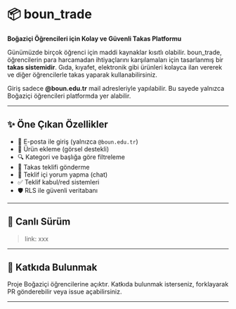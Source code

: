 # 📦 boun_trade

**Boğaziçi Öğrencileri için Kolay ve Güvenli Takas Platformu**

Günümüzde birçok öğrenci için maddi kaynaklar kısıtlı olabilir. boun_trade, öğrencilerin para harcamadan ihtiyaçlarını karşılamaları için tasarlanmış bir **takas sistemidir**. Gıda, kıyafet, elektronik gibi ürünleri kolayca ilan vererek ve diğer öğrencilerle takas yaparak kullanabilirsiniz.

Giriş sadece **@boun.edu.tr** mail adresleriyle yapılabilir. Bu sayede yalnızca Boğaziçi öğrencileri platformda yer alabilir.

---

## ✨ Öne Çıkan Özellikler

- 📄 E-posta ile giriş (yalnızca `@boun.edu.tr`)
- 📅 Ürün ekleme (görsel destekli)
- 🔍 Kategori ve başlığa göre filtreleme
- 🔄 Takas teklifi gönderme
- 💬 Teklif içi yorum yapma (chat)
- ✅ Teklif kabul/red sistemleri
- 🛡️ RLS ile güvenli veritabanı

---

## 🚀 Canlı Sürüm

> link: xxx

---

## 👥 Katkıda Bulunmak

Proje Boğaziçi öğrencilerine açıktır. Katkıda bulunmak isterseniz, forklayarak PR gönderebilir veya issue açabilirsiniz.

---
